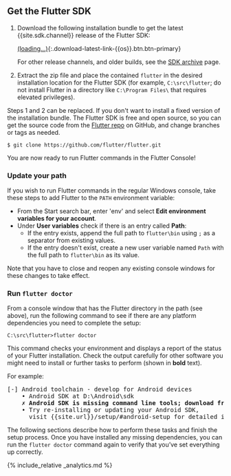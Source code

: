 ## Get the Flutter SDK

 1. Download the following installation bundle to get the latest
    {{site.sdk.channel}} release of the Flutter SDK:

    [(loading...)](#){:.download-latest-link-{{os}}.btn.btn-primary}

    For other release channels, and older builds, see the [SDK
    archive](/docs/development/tools/sdk/archive) page.
 1. Extract the zip file and place the contained `flutter`
    in the desired installation location for the Flutter SDK
    (for example, `C:\src\flutter`;
    do not install Flutter in a directory like
    `C:\Program Files\` that requires elevated privileges).

Steps 1 and 2 can be replaced. If you don't want to install a fixed version of the installation bundle.
The Flutter SDK is free and open source, so you can get the source code from the [Flutter repo](https://github.com/flutter/flutter) on GitHub,
and change branches or tags as needed.

```terminal
$ git clone https://github.com/flutter/flutter.git
```

You are now ready to run Flutter commands in the Flutter Console!

### Update your path

If you wish to run Flutter commands in the regular Windows console,
take these steps to add Flutter to the `PATH` environment variable:

* From the Start search bar, enter 'env'
  and select **Edit environment variables for your account**.
* Under **User variables** check if there is an entry called **Path**:
  * If the entry exists, append the full path to `flutter\bin` using
    `;` as a separator from existing values.
  * If the entry doesn't exist,
    create a new user variable named `Path` with
    the full path to `flutter\bin` as its value.

Note that you have to close and reopen any existing console windows
for these changes to take effect.

### Run `flutter doctor`

From a console window that has the Flutter directory in the
path (see above), run the following command to see if there
are any platform dependencies you need to complete the setup:

```console
C:\src\flutter>flutter doctor
```

This command checks your environment and displays a report of the status
of your Flutter installation. Check the output carefully for other
software you might need to install or further tasks to perform
(shown in **bold** text).

For example:

<pre>
[-] Android toolchain - develop for Android devices
    • Android SDK at D:\Android\sdk
    <strong>✗ Android SDK is missing command line tools; download from https://goo.gl/XxQghQ</strong>
    • Try re-installing or updating your Android SDK,
      visit {{site.url}}/setup/#android-setup for detailed instructions.
</pre>

The following sections describe how to perform these tasks and
finish the setup process. Once you have installed any missing
dependencies, you can run the `flutter doctor` command again to
verify that you’ve set everything up correctly.

{% include_relative _analytics.md %}


[upgrading Flutter]: /docs/development/tools/sdk/upgrading
